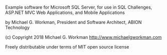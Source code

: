 Example software for Microsoft SQL Server, for use in SQL Challenges, ASP.NET MVC Web Applications, and Mobile Applications

by Michael G. Workman, President and Software Architect, ABION Technology

(c) Copyright 2018 Michael G. Workman http://www.michaelgworkman.com

Freely distributable under terms of MIT open source license
